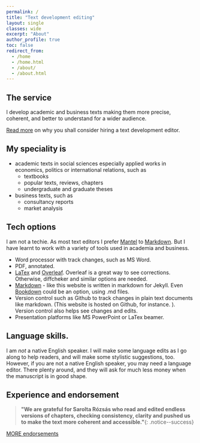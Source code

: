 ```yaml
---
permalink: /
title: "Text development editing"
layout: single
classes: wide
excerpt: "About"
author_profile: true
toc: false
redirect_from:
  - /home
  - /home.html
  - /about/
  - /about.html
---
```





## The service

I develop academic and business texts making them more precise, coherent, and better to understand for a wider audience.

[Read more](whydevelop) on why you shall consider hiring a text development editor. 

## My speciality is 
* academic texts in social sciences especially applied works in economics, politics or international relations, such as
	* textbooks
	* popular texts, reviews, chapters
	* undergraduate and graduate theses
* business texts, such as 
	* consultancy reports
	* market analysis

## Tech options
I am not a techie. As most text editors I prefer [Mantel](https://en.wikipedia.org/wiki/Hilary_Mantel) to [Markdown](https://en.wikipedia.org/wiki/Markdown). But I have learnt to work with a variety of tools used in academia and business. 

* Word processor with track changes, such as MS Word.
* PDF, annotated.
* [LaTex](https://www.latex-project.org/) and [Overleaf](www.overleaf.com). Overleaf is a great way to see corrections. Otherwise, diffcheker and similar options are needed. 
* [Markdown](https://en.wikipedia.org/wiki/Markdown) - like this website is written in markdown for Jekyll. Even [Bookdown](https://bookdown.org/yihui/bookdown/) could be an option, using .md files.  
* Version control such as Github to track changes in plain text documents like markdown. (This website is hosted on Github, for instance. ). Version control also helps see changes and edits. 
* Presentation platforms like MS PowerPoint or LaTex beamer.

## Language skills.

I am *not* a native English speaker. I will make some language edits as I go along to help readers, and will make some stylistic suggestions, too. However, if you are not a native English speaker, you may need a language editor. There plenty around, and they will ask for much less money when the manuscript is in good shape. 

## Experience and endorsement

>**"We are grateful for Sarolta Rózsás who read and edited endless versions of chapters, checking consistency, clarity and pushed us to make the text more coherent and accessible."**{: .notice--success}

[MORE endorsements](endorsements)


